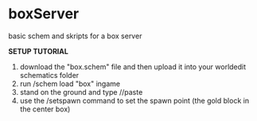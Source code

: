 # boxServer
basic schem and skripts for a box server

**SETUP TUTORIAL**

1. download the "box.schem" file and then upload it into your worldedit schematics folder
2. run /schem load "box" ingame
3. stand on the ground and type //paste
4. use the /setspawn command to set the spawn point (the gold block in the center box)
